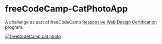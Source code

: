 # freeCodeCamp-CatPhotoApp
A challenge as part of freeCodeCamp <a href="https://www.freecodecamp.org/learn/2022/responsive-web-design/">Responsive Web Design Certification</a> program.


<a href="https://www.freecatphotoapp.com/"><img src="https://cdn.freecodecamp.org/curriculum/cat-photo-app/relaxing-cat.jpg" alt="freeCodeCamp cat photo"></a>
